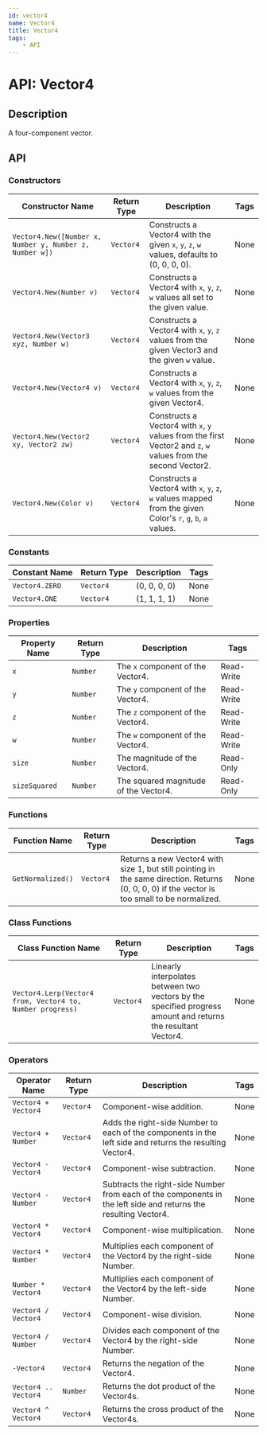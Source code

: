 ```yaml
---
id: vector4
name: Vector4
title: Vector4
tags:
    - API
---
```


# API: Vector4

## Description

A four-component vector.

## API

### Constructors

| Constructor Name | Return Type | Description | Tags |
| ----------- | ----------- | ----------- | ---- |
| `Vector4.New([Number x, Number y, Number z, Number w])` | `Vector4` | Constructs a Vector4 with the given `x`, `y`, `z`, `w` values, defaults to (0, 0, 0, 0). | None |
| `Vector4.New(Number v)` | `Vector4` | Constructs a Vector4 with `x`, `y`, `z`, `w` values all set to the given value. | None |
| `Vector4.New(Vector3 xyz, Number w)` | `Vector4` | Constructs a Vector4 with `x`, `y`, `z` values from the given Vector3 and the given `w` value. | None |
| `Vector4.New(Vector4 v)` | `Vector4` | Constructs a Vector4 with `x`, `y`, `z`, `w` values from the given Vector4. | None |
| `Vector4.New(Vector2 xy, Vector2 zw)` | `Vector4` | Constructs a Vector4 with `x`, `y` values from the first Vector2 and `z`, `w` values from the second Vector2. | None |
| `Vector4.New(Color v)` | `Vector4` | Constructs a Vector4 with `x`, `y`, `z`, `w` values mapped from the given Color's `r`, `g`, `b`, `a` values. | None |

### Constants

| Constant Name | Return Type | Description | Tags |
| ----------- | ----------- | ----------- | ---- |
| `Vector4.ZERO` | `Vector4` | (0, 0, 0, 0) | None |
| `Vector4.ONE` | `Vector4` | (1, 1, 1, 1) | None |

### Properties

| Property Name | Return Type | Description | Tags |
| -------- | ----------- | ----------- | ---- |
| `x` | `Number` | The `x` component of the Vector4. | Read-Write |
| `y` | `Number` | The `y` component of the Vector4. | Read-Write |
| `z` | `Number` | The `z` component of the Vector4. | Read-Write |
| `w` | `Number` | The `w` component of the Vector4. | Read-Write |
| `size` | `Number` | The magnitude of the Vector4. | Read-Only |
| `sizeSquared` | `Number` | The squared magnitude of the Vector4. | Read-Only |

### Functions

| Function Name | Return Type | Description | Tags |
| -------- | ----------- | ----------- | ---- |
| `GetNormalized()` | `Vector4` | Returns a new Vector4 with size 1, but still pointing in the same direction. Returns (0, 0, 0, 0) if the vector is too small to be normalized. | None |

### Class Functions

| Class Function Name | Return Type | Description | Tags |
| -------------- | ----------- | ----------- | ---- |
| `Vector4.Lerp(Vector4 from, Vector4 to, Number progress)` | `Vector4` | Linearly interpolates between two vectors by the specified progress amount and returns the resultant Vector4. | None |

### Operators

| Operator Name | Return Type | Description | Tags |
| -------- | ----------- | ----------- | ---- |
| `Vector4 + Vector4` | `Vector4` | Component-wise addition. | None |
| `Vector4 + Number` | `Vector4` | Adds the right-side Number to each of the components in the left side and returns the resulting Vector4. | None |
| `Vector4 - Vector4` | `Vector4` | Component-wise subtraction. | None |
| `Vector4 - Number` | `Vector4` | Subtracts the right-side Number from each of the components in the left side and returns the resulting Vector4. | None |
| `Vector4 * Vector4` | `Vector4` | Component-wise multiplication. | None |
| `Vector4 * Number` | `Vector4` | Multiplies each component of the Vector4 by the right-side Number. | None |
| `Number * Vector4` | `Vector4` | Multiplies each component of the Vector4 by the left-side Number. | None |
| `Vector4 / Vector4` | `Vector4` | Component-wise division. | None |
| `Vector4 / Number` | `Vector4` | Divides each component of the Vector4 by the right-side Number. | None |
| `-Vector4` | `Vector4` | Returns the negation of the Vector4. | None |
| `Vector4 .. Vector4` | `Number` | Returns the dot product of the Vector4s. | None |
| `Vector4 ^ Vector4` | `Vector4` | Returns the cross product of the Vector4s. | None |
